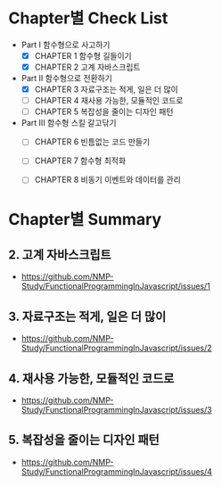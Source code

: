 # Chapter별 Check List
- Part I 함수형으로 사고하기
   - [x] CHAPTER 1 함수형 길들이기
   - [x] CHAPTER 2 고계 자바스크립트
- Part II 함수형으로 전환하기
   - [x] CHAPTER 3 자료구조는 적게, 일은 더 많이
   - [ ] CHAPTER 4 재사용 가능한, 모듈적인 코드로
   - [ ] CHAPTER 5 복잡성을 줄이는 디자인 패턴
- Part III 함수형 스킬 갈고닦기
   - [ ] CHAPTER 6 빈틈없는 코드 만들기
   - [ ] CHAPTER 7 함수형 최적화
   - [ ] CHAPTER 8 비동기 이벤트와 데이터를 관리


# Chapter별 Summary
## 2. 고계 자바스크립트
- https://github.com/NMP-Study/FunctionalProgrammingInJavascript/issues/1
## 3. 자료구조는 적게, 일은 더 많이
- https://github.com/NMP-Study/FunctionalProgrammingInJavascript/issues/2
## 4. 재사용 가능한, 모듈적인 코드로
- https://github.com/NMP-Study/FunctionalProgrammingInJavascript/issues/3
## 5. 복잡성을 줄이는 디자인 패턴
- https://github.com/NMP-Study/FunctionalProgrammingInJavascript/issues/4
